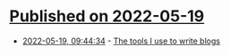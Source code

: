 # [Published on 2022-05-19](index.md)

* [2022-05-19, 09:44:34](https://news.ycombinator.com/item?id=31432527) - [The tools I use to write blogs](https://tsk.bearblog.dev/the-tools-i-use-to-write-blogs/)

